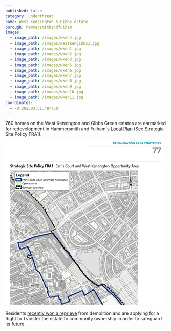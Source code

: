 ```yaml
---
published: false
category: underthreat
name: West Kensington & Gibbs estate 
borough: hammersmithandfulham
images:
  - image_path: /images/wken4.jpg
  - image_path: /images/westkengibbs3.jpg
  - image_path: /images/wken1.jpg
  - image_path: /images/wken2.jpg
  - image_path: /images/wken3.jpg
  - image_path: /images/wken5.jpg
  - image_path: /images/wken6.jpg
  - image_path: /images/wken7.jpg
  - image_path: /images/wken8.jpg
  - image_path: /images/wken9.jpg
  - image_path: /images/wken10.jpg
  - image_path: /images/wken11.jpg
coordinates: 
  - -0.202503,51.487750
---
```

760 homes on the West Kensington and Gibbs Green estates are earmarked for redevelopment in Hammersmith and Fulham's [Local Plan](https://www.lbhf.gov.uk/sites/default/files/section_attachments/local_plan_2018_web_version.pdf) (See Strategic Site Policy FRA1). 

![](/images/westkengibbs.png)

Residents [recently won a reprieve](https://westkengibbsgreen.wordpress.com/) from demolition and are applying for a Right to Transfer the estate to community ownership in order to safeguard its future.
